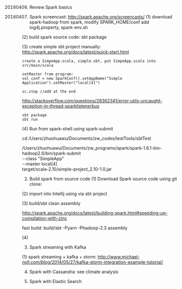 

20160406. Review Spark basics

1. Spark screencast: http://spark.apache.org/screencasts/
(1) download spark-hadoop from spark, modify SPARK_HOME/conf add log4j.property, spark-env.sh

(2) build spark source code: 
	sbt package

(3) create simple sbt project manually: http://spark.apache.org/docs/latest/quick-start.html

	create a SimpeApp.scala, simple.sbt, put SimpeApp.scala into src/main/scala

	setMaster from program: 
	val conf = new SparkConf().setAppName("Simple Application").setMaster("local[4]")

	sc.stop //add at the end
http://stackoverflow.com/questions/28362341/error-utils-uncaught-exception-in-thread-sparklistenerbus


	sbt package
	sbt run	

(4) Run from spark-shell using spark-submit

cd /Users/zhuohuawu/Documents/zw_codes/testTools/sbtTest 

/Users/zhuohuawu/Documents/zw_programs/spark/spark-1.6.1-bin-hadoop2.6/bin/spark-submit \
  --class "SimpleApp" \
  --master local[4] \
  target/scala-2.10/simple-project_2.10-1.0.jar	


2. Build spark from source code
(1) Download Spark source code using git clone:

(2) import into Intellij using via sbt project

(3) build/sbt clean assembly

http://spark.apache.org/docs/latest/building-spark.html#speeding-up-compilation-with-zinc

fast build: build/sbt -Pyarn -Phadoop-2.3 assembly

(4)


3. Spark streaming with Kafka

(1) spark streaming + kafka + storm:
http://www.michael-noll.com/blog/2014/05/27/kafka-storm-integration-example-tutorial/


4. Spark with Cassandra: see climate analysis


5. Spark with Elastic Search
